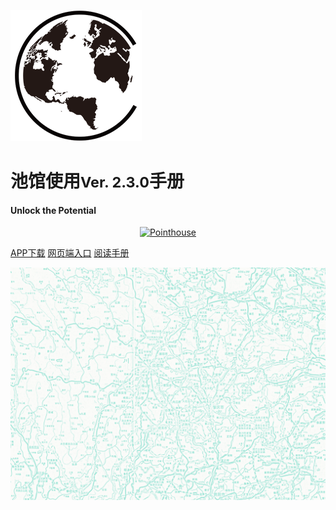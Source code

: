 ![LOGO](_pic/新时代.png ':size:30%')

# 池馆使用<small>Ver. 2.3.0</small>手册
#### Unlock the Potential

<p align="center">
<a href="https://www.pointhouse.cn"><img src="https://img.shields.io/badge/NewEra-English-red?logo=AerLingus&style=plastic" alt="Pointhouse"></a>
</p>

[APP下载](http://www.pointhouse.cn/download)
[网页端入口](http://pointhouse.cn)
[阅读手册](README)

![](_pic/川渝背景图.png)